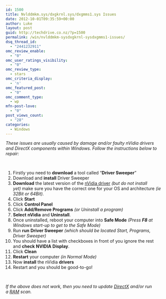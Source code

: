 ```yaml
---
id: 1500
title: Nvlddmkm.sys/dxgkrnl.sys/dxgmms1.sys Issues
date: 2012-10-01T09:35:59+00:00
author: Luke
layout: post
guid: http://techdrive.co.nz/?p=1500
permalink: /win/nvlddmkm-sysdxgkrnl-sysdxgmms1-issues/
dsq_thread_id:
  - "2441232911"
omc_review_enable:
  - "0"
omc_user_ratings_visibility:
  - "0"
omc_review_type:
  - stars
omc_criteria_display:
  - 'n'
omc_featured_post:
  - "0"
omc_comment_type:
  - wp
mfn-post-love:
  - "0"
post_views_count:
  - "28"
categories:
  - Windows
---
```

_These issues are usually caused by damage and/or faulty nVidia drivers and DirectX components within Windows. Follow the instructions below to repair:_

&nbsp;

<ol start="1">
  <li>
    Firstly you need to <strong>download</strong> a tool called “<strong>Driver Sweeper</strong>”
  </li>
  <li>
    Download and <strong>install</strong> Driver Sweeper
  </li>
  <li>
    <strong>Download</strong> the latest version of the <a title="nVidia English Drivers" href="http://www.nvidia.com/Download/index.aspx?lang=en-us" target="_blank">nVidia driver</a> <em>(but do not install yet)</em> make sure you have the correct one for your OS and architecture <em>(ie 32Bit or 64Bit).</em>
  </li>
  <li>
    Click <strong>Start</strong>
  </li>
  <li>
    Click <strong>Control Panel</strong>
  </li>
  <li>
    Click <strong>Add/Remove Programs</strong> <em>(or Uninstall a program)</em>
  </li>
  <li>
    <strong>Select</strong> <strong>nVidia</strong> and <strong>Uninstall</strong>.
  </li>
  <li>
    Once uninstalled, reboot your computer into <strong>Safe Mode</strong> <em>(Press <strong>F8</strong> at Windows start-up to get to the Safe Mode)</em>
  </li>
  <li>
    Run <strong>run</strong> <strong>Driver Sweeper</strong> <em>(which should be located Start, Programs, Driver Sweeper)</em>
  </li>
  <li>
    You should have a list with checkboxes in front of you ignore the rest and <strong>check</strong> <strong>NVIDIA</strong> <strong>Display</strong>.
  </li>
  <li>
    Click <strong>Clean</strong>
  </li>
  <li>
    <strong>Restart</strong> your computer <em>(in Normal Mode)</em>
  </li>
  <li>
    Now <strong>install</strong> the nVidia <strong>drivers</strong>
  </li>
  <li>
    Restart and you should be good-to-go!
  </li>
</ol>

&nbsp;

_If the above does not work, then you need to update <a title="DirectX " href="http://www.microsoft.com/en-us/download/details.aspx?id=35" target="_blank">DirectX</a> and/or run a <a title="Memtest x86" href="http://www.memtest.org/#downiso" target="_blank">RAM</a> scan._
